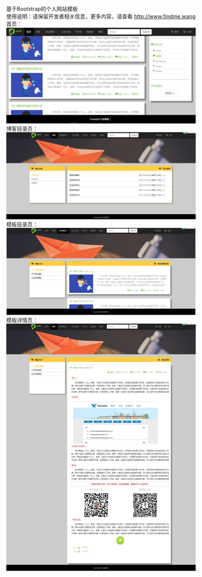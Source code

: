﻿基于Bootstrap的个人网站模板</br>
使用说明：请保留开发者相关信息，更多内容，请查看 <a href="http://www.findme.wang">http://www.findme.wang</a></br>
首页：
<img src="images/index.png" />
博客目录页：
<img src="images/blog.png" />
模板目录页：
<img src="images/templete.png" />
模板详情页：
<img src="images/templeteDetail.jpg" />
 